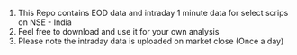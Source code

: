 1. This Repo contains EOD data and intraday 1 minute data for select scrips on NSE - India
2. Feel free to download and use it for your own analysis
3. Please note the intraday data is uploaded on market close (Once a day)
